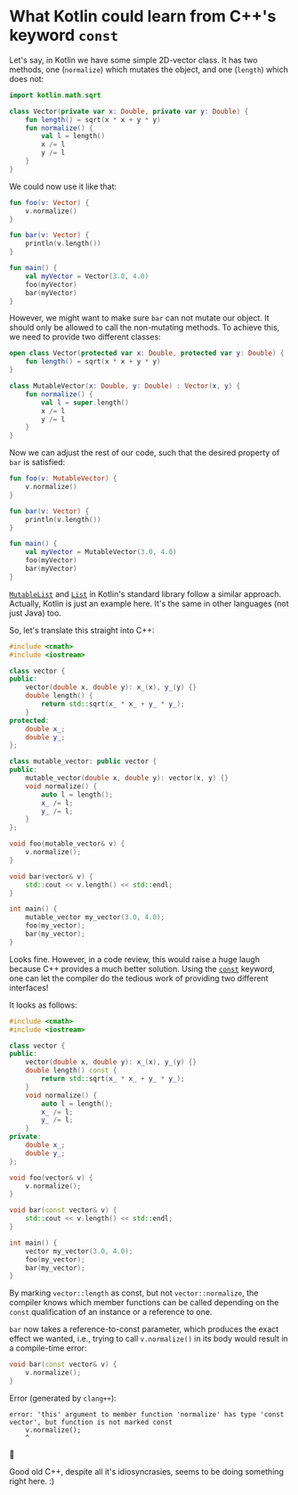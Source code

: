 # What Kotlin could learn from C++'s keyword `const`

Let's say, in Kotlin we have some simple 2D-vector class.
It has two methods, one (`normalize`) which mutates the object,
and one (`length`) which does not:

```kotlin
import kotlin.math.sqrt

class Vector(private var x: Double, private var y: Double) {
    fun length() = sqrt(x * x + y * y)
    fun normalize() {
        val l = length()
        x /= l
        y /= l
    }
}
```

We could now use it like that:

```kotlin
fun foo(v: Vector) {
    v.normalize()
}

fun bar(v: Vector) {
    println(v.length())
}

fun main() {
    val myVector = Vector(3.0, 4.0)
    foo(myVector)
    bar(myVector)
}
```

However, we might want to make sure `bar` can not mutate our object.
It should only be allowed to call the non-mutating methods.
To achieve this, we need to provide two different classes:

```kotlin
open class Vector(protected var x: Double, protected var y: Double) {
    fun length() = sqrt(x * x + y * y)
}

class MutableVector(x: Double, y: Double) : Vector(x, y) {
    fun normalize() {
        val l = super.length()
        x /= l
        y /= l
    }
}
```

Now we can adjust the rest of our code, such that the desired property of `bar` is satisfied:

```kotlin
fun foo(v: MutableVector) {
    v.normalize()
}

fun bar(v: Vector) {
    println(v.length())
}

fun main() {
    val myVector = MutableVector(3.0, 4.0)
    foo(myVector)
    bar(myVector)
}
```

[`MutableList`](https://kotlinlang.org/api/latest/jvm/stdlib/kotlin.collections/-mutable-list/index.html)
and [`List`](https://kotlinlang.org/api/latest/jvm/stdlib/kotlin.collections/-list/index.html)
in Kotlin's standard library follow a similar approach.
Actually, Kotlin is just an example here.
It's the same in other languages (not just Java) too.

So, let's translate this straight into C++:

```cpp
#include <cmath>
#include <iostream>

class vector {
public:
    vector(double x, double y): x_(x), y_(y) {}
    double length() {
        return std::sqrt(x_ * x_ + y_ * y_);
    }
protected:
    double x_;
    double y_;
};

class mutable_vector: public vector {
public:
    mutable_vector(double x, double y): vector(x, y) {}
    void normalize() {
        auto l = length();
        x_ /= l;
        y_ /= l;
    }
};

void foo(mutable_vector& v) {
    v.normalize();
}

void bar(vector& v) {
    std::cout << v.length() << std::endl;
}

int main() {
    mutable_vector my_vector(3.0, 4.0);
    foo(my_vector);
    bar(my_vector);
}
```

Looks fine. However, in a code review,
this would raise a huge laugh because C++ provides a much better solution.
Using the [`const`](https://en.cppreference.com/w/cpp/keyword/const) keyword,
one can let the compiler do the tedious work of providing two different interfaces!

It looks as follows:

```cpp
#include <cmath>
#include <iostream>

class vector {
public:
    vector(double x, double y): x_(x), y_(y) {}
    double length() const {
        return std::sqrt(x_ * x_ + y_ * y_);
    }
    void normalize() {
        auto l = length();
        x_ /= l;
        y_ /= l;
    }
private:
    double x_;
    double y_;
};

void foo(vector& v) {
    v.normalize();
}

void bar(const vector& v) {
    std::cout << v.length() << std::endl;
}

int main() {
    vector my_vector(3.0, 4.0);
    foo(my_vector);
    bar(my_vector);
}
```

By marking `vector::length` as const, but not `vector::normalize`,
the compiler knows which member functions can be called
depending on the `const` qualification of an instance or a reference to one.

`bar` now takes a reference-to-const parameter,
which produces the exact effect we wanted,
i.e., trying to call `v.normalize()` in its body would result in a compile-time error:

```cpp
void bar(const vector& v) {
    v.normalize();
}
```

Error (generated by `clang++`):

```text
error: 'this' argument to member function 'normalize' has type 'const vector', but function is not marked const
    v.normalize();
    ^
```

:tada:

Good old C++, despite all it's idiosyncrasies, seems to be doing something right here. :)
